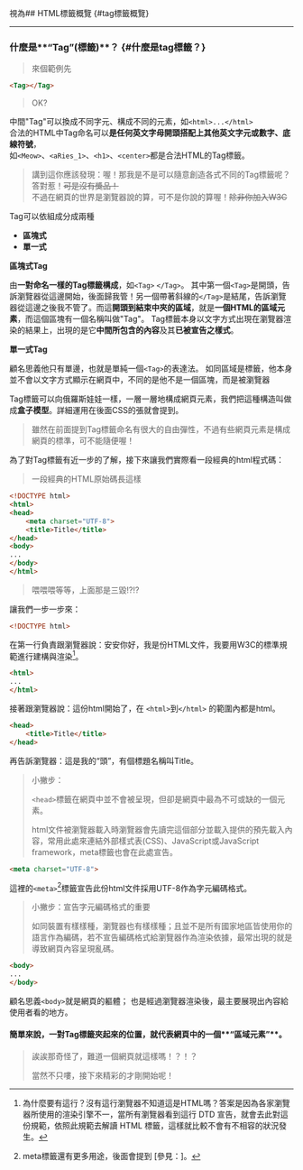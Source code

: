 視為## HTML標籤概覽 {#tag標籤概覽}

---

### 什麼是**“Tag”(標籤)**？ {#什麼是tag標籤？}

> 來個範例先

```html
<Tag></Tag>
```

> OK?

中間"Tag"可以換成不同字元、構成不同的元素，如`<html>...</html>`  
合法的HTML中Tag命名可以**是任何英文字母開頭搭配上其他英文字元或數字、底線符號**，  
如`<Meow>`、`<aRies_1>`、`<h1>`、`<center>`都是合法HTML的Tag標籤。

> 講到這你應該發現：喔！那我是不是可以隨意創造各式不同的Tag標籤呢？  
> 答對惹！~~可是沒有獎品！~~  
> 不過在網頁的世界是瀏覽器說的算，可不是你說的算喔！~~除非你加入W3C~~

Tag可以依組成分成兩種

* **區塊式**
* **單一式**

**區塊式Tag**

由**一對命名一樣的Tag標籤構成**，如`<Tag>` `</Tag>`。
其中第一個`<Tag>`是開頭，告訴瀏覽器從這邊開始，後面歸我管！另一個帶著斜線的`</Tag>`是結尾，告訴瀏覽器從這邊之後我不管了。而這**開頭到結束中夾的區域**，就是**一個HTML的區域元素**，而這個區塊有一個名稱叫做"Tag"。
Tag標籤本身以文字方式出現在瀏覽器渲染的結果上，出現的是它**中間所包含的內容**及其**已被宣告之樣式**。

**單一式Tag**

顧名思義他只有單邊，也就是單純一個`<Tag>`的表達法。
如同區域是標籤，他本身並不會以文字方式顯示在網頁中，不同的是他不是一個區塊，而是被瀏覽器

Tag標籤可以向俄羅斯娃娃一樣，一層一層地構成網頁元素，我們把這種構造叫做成**盒子模型**。詳細運用在後面CSS的張就會提到。
  
> 雖然在前面提到Tag標籤命名有很大的自由彈性，不過有些網頁元素是構成網頁的標準，可不能隨便喔！

為了對Tag標籤有近一步的了解，接下來讓我們實際看一段經典的html程式碼：

> 一段經典的HTML原始碼長這樣

```html
<!DOCTYPE html>
<html>
<head>
    <meta charset="UTF-8">
    <title>Title</title>
</head>
<body>
...
</body>
</html>
```

> 喂喂喂等等，上面那是三毀!?!?

讓我們一步一步來：

```html
<!DOCTYPE html>
```

在第一行負責跟瀏覽器說：安安你好，我是份HTML文件，我要用W3C的標準規範進行建構與渲染[^1]。

```html
<html>
...
</html>
```

接著跟瀏覽器說：這份html開始了，在 `<html>`到`</html>` 的範圍內都是html。

```html
<head>
    <title>Title</title>
</head>
```

再告訴瀏覽器：這是我的“頭”，有個標題名稱叫Title。

> 小撇步：
>
> `<head>`標籤在網頁中並不會被呈現，但卻是網頁中最為不可或缺的一個元素。
>
> html文件被瀏覽器載入時瀏覽器會先讀完這個部分並載入提供的預先載入內容，常用此處來連結外部樣式表\(CSS\)、JavaScript或JavaScript framework，meta標籤也會在此處宣告。

```html
<meta charset="UTF-8">
```

這裡的`<meta>`[^2]標籤宣告此份html文件採用UTF-8作為字元編碼格式。

> 小撇步：宣告字元編碼格式的重要
>
> 如同裝置有樣樣種，瀏覽器也有樣樣種；且並不是所有國家地區皆使用你的語言作為編碼，若不宣告編碼格式給瀏覽器作為渲染依據，最常出現的就是導致網頁內容呈現亂碼。

```html
<body>
...
</body>
```

顧名思義`<body>`就是網頁的軀體； 也是經過瀏覽器渲染後，最主要展現出內容給使用者看的地方。

#### 簡單來說，一對Tag標籤夾起來的位置，就代表網頁中的一個**“區域元素”**。

> 誒誒那奇怪了，難道一個網頁就這樣嗎！？！？
>
> 當然不只嘍，接下來精彩的才剛開始呢！

[^1]: 為什麼要有這行？沒有這行瀏覽器不知道這是HTML嗎？答案是因為各家瀏覽器所使用的渲染引擎不一，當所有瀏覽器看到這行 DTD 宣告，就會去此對這份規範，依照此規範去解讀 HTML 標籤，這樣就比較不會有不相容的狀況發生。

[^2]: meta標籤還有更多用途，後面會提到 \[參見：\]。

